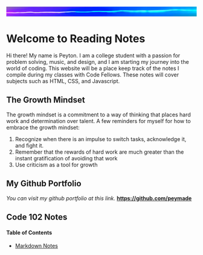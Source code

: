 ![](lite.png)

# Welcome to Reading Notes

Hi there! My name is Peyton. I am a college student with a passion for problem solving, music, and design, and I am starting my journey into the world of coding. 
This website will be a place keep track of the notes I compile during my classes with Code Fellows. These notes will cover subjects such as HTML, CSS, and Javascript. 

## The Growth Mindset

The growth mindset is a commitment to a way of thinking that places hard work and determination over talent. 
A few reminders for myself for how to embrace the growth mindset:

1. Recognize when there is an impulse to switch tasks, acknowledge it, and fight it. 
2. Remember that the rewards of hard work are much greater than the instant gratification of avoiding that work
3. Use criticism as a tool for growth

## My Github Portfolio
*You can visit my github portfolio at this link.*
**https://github.com/peymade**

## Code 102 Notes

#### Table of Contents
* [Markdown Notes](markdown.md)
